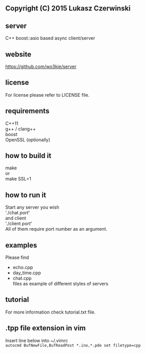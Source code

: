 ## Copyright (C) 2015 Lukasz Czerwinski

## server
C++ boost::asio based async client/server

## website
https://github.com/wo3kie/server

## license
For license please refer to LICENSE file.

## requirements
C++11  
g++ / clang++  
boost  
OpenSSL (optionally)

## how to build it
make  
or  
make SSL=1

## how to run it
Start any server you wish  
'./chat *port*'  
and client  
'./client *port*'  
All of them require port number as an argument.

## examples
Please find  
* echo.cpp
* day_time.cpp
* chat.cpp  
files as example of different styles of servers

## tutorial
For more information check tutorial.txt file.

## .tpp file extension in vim
Insert line below into ~/.vimrc  
`autocmd BufNewFile,BufReadPost *.ino,*.pde set filetype=cpp`

